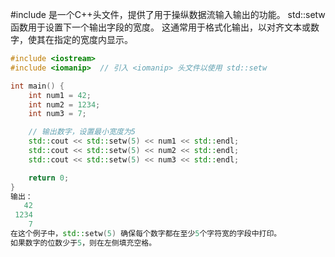 #include <iomanip> 是一个C++头文件，提供了用于操纵数据流输入输出的功能。
std::setw 函数用于设置下一个输出字段的宽度。
这通常用于格式化输出，以对齐文本或数字，使其在指定的宽度内显示。

```C++
#include <iostream>
#include <iomanip>  // 引入 <iomanip> 头文件以使用 std::setw

int main() {
    int num1 = 42;
    int num2 = 1234;
    int num3 = 7;

    // 输出数字，设置最小宽度为5
    std::cout << std::setw(5) << num1 << std::endl;
    std::cout << std::setw(5) << num2 << std::endl;
    std::cout << std::setw(5) << num3 << std::endl;

    return 0;
}
输出：
   42
 1234
    7
在这个例子中，std::setw(5) 确保每个数字都在至少5个字符宽的字段中打印。
如果数字的位数少于5，则在左侧填充空格。
